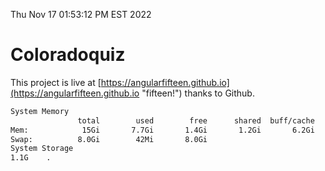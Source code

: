 Thu Nov 17 01:53:12 PM EST 2022

# Coloradoquiz


This project is live at [https://angularfifteen.github.io](https://angularfifteen.github.io "fifteen!") thanks to Github.

```bash
System Memory
               total        used        free      shared  buff/cache   available
Mem:            15Gi       7.7Gi       1.4Gi       1.2Gi       6.2Gi       6.0Gi
Swap:          8.0Gi        42Mi       8.0Gi
System Storage
1.1G	.
```
